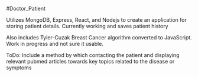 #Doctor_Patient

Utilizes MongoDB, Express, React, and Nodejs to create an application for storing patient details. 
Currently working and saves patient history

Also includes Tyler-Cuzak Breast Cancer algorithm converted to JavaScript. Work in progress and not sure it usable. 

ToDo: Include a method by which contacting the patient and displaying relevant pubmed articles towards key topics related to the disease
or symptoms
